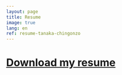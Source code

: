 ```yaml
---
layout: page
title: Resume
image: true
lang: en
ref: resume-tanaka-chingonzo
---
```


# [Download my resume](https://livewooster-my.sharepoint.com/personal/tchingonzo21_wooster_edu/_layouts/15/guestaccess.aspx?guestaccesstoken=V11RZrSN89Ll5ymmyRcyDyn3DSGJb6H1Zgrnv%2fYpGX4%3d&docid=2_17f8a7cc4f4e04204842622037ceefe6a&rev=1)

